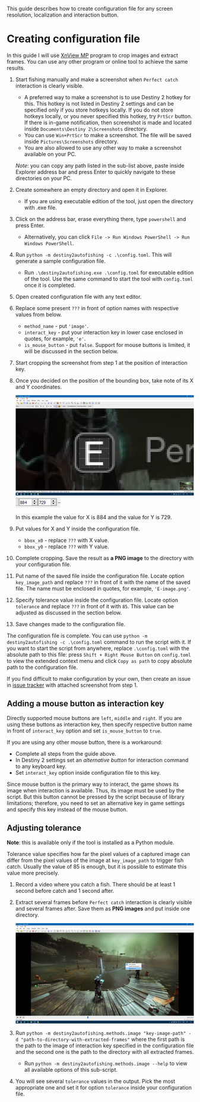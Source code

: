 This guide describes how to create configuration file for any screen resolution,
localization and interaction button.

# Creating configuration file

In this guide I will use [XnView MP](https://www.xnview.com/en/xnviewmp/)
program to crop images and extract frames. You can use any other program or online tool
to achieve the same results.

1. Start fishing manually and make a screenshot
   when `Perfect catch` interaction is clearly visible.
    - A preferred way to make a screenshot is to use Destiny 2 hotkey for this.
      This hotkey is not listed in Destiny 2 settings and can be specified only
      if you store hotkeys locally. If you do not store hotkeys locally,
      or you never specified this hotkey, try `PrtScr` button. If there is in-game notification,
      then screenshot is made and located inside `Documents\Destiny 2\Screenshots` directory.
    - You can use `Win+PrtScr` to make a screenshot. The file will be saved inside
      `Pictures\Screenshots` directory.
    - You are also allowed to use any other way to make a screenshot available on your PC.

   *Note*: you can copy any path listed in the sub-list above, paste inside Explorer address bar
   and press Enter to quickly navigate to these directories on your PC.
2. Create somewhere an empty directory and open it in Explorer.
    - If you are using executable edition of the tool, just open the directory with .exe file.
3. Click on the address bar, erase everything there, type `powershell` and press Enter.
    - Alternatively, you can click `File -> Run Windows PowerShell -> Run Windows PowerShell`.
4. Run `python -m destiny2autofishing -c .\config.toml`.
   This will generate a sample configuration file.
    - Run `.\destiny2autofishing.exe .\config.toml` for executable edition of the tool.
      Use the same command to start the tool with `config.toml` once it is completed.
5. Open created configuration file with any text editor.
6. Replace some present `???` in front of option names with respective values from below.
    - `method_name` - put `'image'`.
    - `interact_key` - put your interaction key in lower case enclosed in quotes,
      for example, `'e'`.
    - `is_mouse_button` - put `false`. Support for mouse buttons is limited,
      it will be discussed in the section below.
7. Start cropping the screenshot from step 1 at the position of interaction key.
8. Once you decided on the position of the bounding box, take note of its X and Y coordinates.

   ![](./config-guide/cropping-image.png)
   ![](./config-guide/cropping-values.png)

   In this example the value for X is 884 and the value for Y is 729.
9. Put values for X and Y inside the configuration file.
    - `bbox_x0` - replace `???` with X value.
    - `bbox_y0` - replace `???` with Y value.
10. Complete cropping. Save the result as **a PNG image** to the directory
    with your configuration file.
11. Put name of the saved file inside the configuration file. Locate option
    `key_image_path` and replace `???` in front of it with the name of the saved file.
    The name must be enclosed in quotes, for example, `'E-image.png'`.
12. Specify tolerance value inside the configuration file. Locate option `tolerance`
    and replace `???` in front of it with `85`.
    This value can be adjusted as discussed in the section below.
13. Save changes made to the configuration file.

The configuration file is complete. You can use `python -m destiny2autofishing -c .\config.toml`
command to run the script with it. If you want to start the script from anywhere,
replace `.\config.toml` with the absolute path to this file:
press `Shift + Right Mouse Button` on `config.toml` to view the extended context menu
and click `Copy as path` to copy absolute path to the configuration file.

If you find difficult to make configuration by your own, then create an issue in
[issue tracker](https://github.com/Prometheus3375/destiny2-auto-fishing/issues)
with attached screenshot from step 1.

## Adding a mouse button as interaction key

Directly supported mouse buttons are `left`, `middle` and `right`.
If you are using these buttons as interaction key,
then specify respective button name in front of `interact_key` option
and set `is_mouse_button` to `true`.

If you are using any other mouse button, there is a workaround:

- Complete all steps from the guide above.
- In Destiny 2 settings set an *alternative button* for interaction command to any keyboard key.
- Set `interact_key` option inside configuration file to this key.

Since mouse button is the primary way to interact,
the game shows its image when interaction is available.
Thus, its image must be used by the script. But this button cannot be pressed by the script
because of library limitations; therefore, you need to set an alternative key in
game settings and specify this key instead of the mouse button.

## Adjusting tolerance

**Note**: this is available only if the tool is installed as a Python module.

Tolerance value specifies how far the pixel values of a captured image can differ
from the pixel values of the image at `key_image_path` to trigger fish catch.
Usually the value of 85 is enough, but it is possible to estimate this value more precisely.

1. Record a video where you catch a fish. There should be at least 1 second before catch
   and 1 second after.
2. Extract several frames before `Perfect catch` interaction is clearly visible
   and several frames after. Save them as **PNG images** and put inside one directory.

   ![](./config-guide/extracting-frames.png)
3. Run `python -m destiny2autofishing.methods.image "key-image-path"
   -d "path-to-directory-with-extracted-frames"` where the first path
   is the path to the image of interaction key specified in the configuration file
   and the second one is the path to the directory with all extracted frames.
    - Run `python -m destiny2autofishing.methods.image --help`
      to view all available options of this sub-script.
4. You will see several `tolerance` values in the output. Pick the most appropriate one
   and set it for option `tolerance` inside your configuration file.

